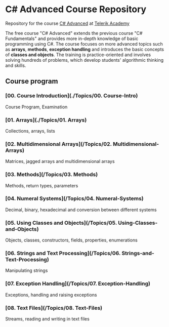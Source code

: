 #   C# Advanced Course Repository

Repository for the course [C# Advanced](http://telerikacademy.com/Courses/Courses/Details/331) at [Telerik Academy](http://telerikacademy.com)

The free course "C# Advanced" extends the previous course "C# Fundamentals" and provides more in-depth knowledge of basic programming using C#. The course focuses on more advanced topics such as **arrays**, **methods**, **exception handling** and introduces the basic concepts of **classes and objects**.
The training is practice-oriented and involves solving hundreds of problems, which develop students' algorithmic thinking and skills.

## Course program

### [00. Course Introduction](./Topics/00. Course-Intro)

Course Program, Examination

### [01. Arrays](./Topics/01. Arrays)

Collections, arrays, lists

### [02. Multidimensional Arrays](/Topics/02. Multidimensional-Arrays)

Matrices, jagged arrays and multidimensional arrays

### [03. Methods](/Topics/03. Methods)

Methods, return types, parameters

### [04. Numeral Systems](/Topics/04. Numeral-Systems)

Decimal, binary, hexadecimal and conversion between different systems

### [05. Using Classes and Objects](/Topics/05. Using-Classes-and-Objects)

Objects, classes, constructors, fields, properties, enumerations

### [06. Strings and Text Processing](/Topics/06. Strings-and-Text-Processing)

Manipulating strings

### [07. Exception Handling](/Topics/07. Exception-Handling)

Exceptions, handling and raising exceptions

### [08. Text Files](/Topics/08. Text-Files)

Streams, reading and writing in text files
